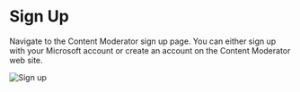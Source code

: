 <!--
NavPath: Content Moderator/Review Tool User Guide
LinkLabel: Sign up
Url: content-moderator/documentation/review-tool-user-guide/sign-up
Weight: 189
-->

# Sign Up #
Navigate to the Content Moderator sign up page. You can either sign up with your Microsoft account or create an account on the Content Moderator web site.

![Sign up](images/0-Sign-up-1.PNG)
